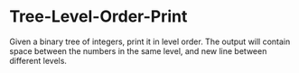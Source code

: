 # Tree-Level-Order-Print

Given a binary tree of integers, print it in level order. The output will contain space between the numbers in the same level, and new line between different levels.
